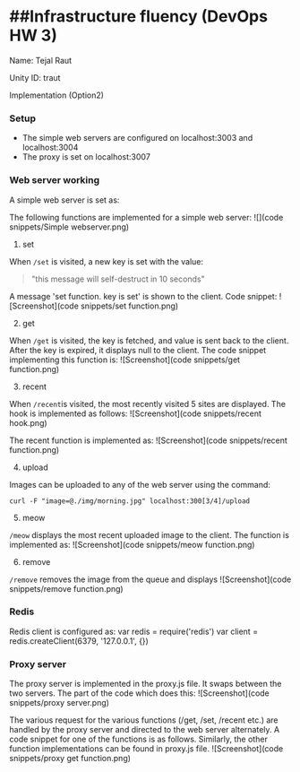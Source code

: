 ##Infrastructure fluency (DevOps HW 3)
=========================
Name: Tejal Raut

Unity ID: traut

Implementation (Option2)

### Setup

* The simple web servers are configured on localhost:3003 and localhost:3004
* The proxy is set on localhost:3007

### Web server working
A simple web server is set as:

The following functions are implemented for a simple web server:
![](code snippets/Simple webserver.png)

1. set

When `/set` is visited, a new key is set with the value:
> "this message will self-destruct in 10 seconds"

A message 'set function. key is set' is shown to the client. Code snippet:
![Screenshot](code snippets/set function.png)


2. get

When `/get` is visited, the key is fetched, and value is sent back to the client. After the key is expired, it displays null to the client. The code snippet implementing this function is:
![Screenshot](code snippets/get function.png)

3. recent

When `/recent`is visited, the most recently visited 5 sites are displayed. The hook is implemented as follows:
![Screenshot](code snippets/recent hook.png)

The recent function is implemented as:
![Screenshot](code snippets/recent function.png)


4. upload

Images can be uploaded to any of the web server using the command:
	
	curl -F "image=@./img/morning.jpg" localhost:300[3/4]/upload

5. meow

`/meow` displays the most recent uploaded image to the client. The function is implemented as:
![Screenshot](code snippets/meow function.png)


6. remove

`/remove` removes the image from the queue and displays 
![Screenshot](code snippets/remove function.png)

### Redis
Redis client is configured as:
	var redis = require('redis')
	var client = redis.createClient(6379, '127.0.0.1', {})


### Proxy server

The proxy server is implemented in the proxy.js file. It swaps between the two servers. The part of the code which does this:
![Screenshot](code snippets/proxy server.png)

The various request for the various functions (/get, /set, /recent etc.) are handled by the proxy server and directed to the web server alternately. A code snippet for one of the functions is as follows. Similarly, the other function implementations can be found in proxy.js file.
![Screenshot](code snippets/proxy get function.png)
